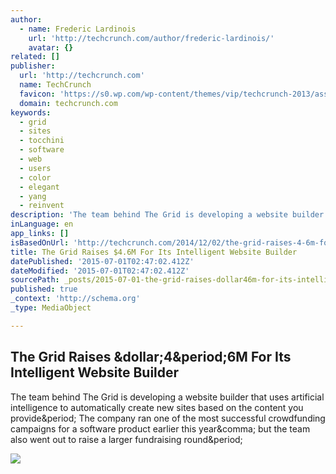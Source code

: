 ```yaml
---
author:
  - name: Frederic Lardinois
    url: 'http://techcrunch.com/author/frederic-lardinois/'
    avatar: {}
related: []
publisher:
  url: 'http://techcrunch.com'
  name: TechCrunch
  favicon: 'https://s0.wp.com/wp-content/themes/vip/techcrunch-2013/assets/images/favicon.ico'
  domain: techcrunch.com
keywords:
  - grid
  - sites
  - tocchini
  - software
  - web
  - users
  - color
  - elegant
  - yang
  - reinvent
description: 'The team behind The Grid is developing a website builder that uses artificial intelligence to automatically create new sites based on the content you provide. The company ran one of the most successful crowdfunding campaigns for a software product earlier this year, but the team also went out to raise a larger fundraising round.'
inLanguage: en
app_links: []
isBasedOnUrl: 'http://techcrunch.com/2014/12/02/the-grid-raises-4-6m-for-its-intelligent-website-builder/'
title: The Grid Raises $4.6M For Its Intelligent Website Builder
datePublished: '2015-07-01T02:47:02.412Z'
dateModified: '2015-07-01T02:47:02.412Z'
sourcePath: _posts/2015-07-01-the-grid-raises-dollar46m-for-its-intelligent-website-builder.md
published: true
_context: 'http://schema.org'
_type: MediaObject

---
```

<article style=""><h1>The Grid Raises &amp;dollar;4&amp;period;6M For Its Intelligent Website Builder</h1><p>The team behind The Grid is developing a website builder that uses artificial intelligence to automatically create new sites based on the content you provide&amp;period; The company ran one of the most successful crowdfunding campaigns for a software product earlier this year&amp;comma; but the team also went out to raise a larger fundraising round&amp;period;</p><img src="https://tctechcrunch2011.files.wordpress.com/2014/10/tiled.jpg?w=738" /></article>